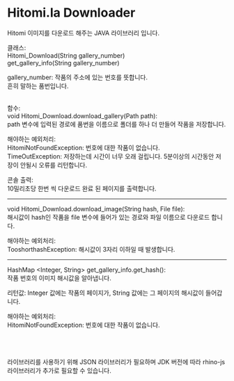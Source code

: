 # Hitomi.la Downloader

Hitomi 이미지를 다운로드 해주는 JAVA 라이브러리 입니다.

클래스:<br>
Hitomi_Download(String gallery_number)<br>
get_gallery_info(String gallery_number)<br>

gallery_number: 작품의 주소에 있는 번호를 뜻합니다.<br>
흔히 말하는 품번입니다.

<br>
함수:<br>
void Hitomi_Download.download_gallery(Path path):<br>
path 변수에 입력된 경로에 품번을 이름으로 폴더를 하나 더 만들어 작품을 저장합니다.<br>

해야하는 예외처리:<br>
HitomiNotFoundException: 번호에 대한 작품이 없습니다.<br>
TimeOutException: 저장하는데 시간이 너무 오래 걸립니다. 5분이상의 시간동안 저장이 안될시 오류를 리턴합니다.

콘솔 출력:<br>
10밀리초당 한번 씩 다운로드 완료 된 페이지를 출력합니다.


<hr>
void Hitomi_Download.download_image(String hash, File file):<br>
해시값이 hash인 작품을 file 변수에 들어가 있는 경로와 파일 이름으로 다운로드 합니다.

해야하는 예외처리:<br> 
TooshorthashException: 해시값이 3자리 이하일 때 발생합니다.


<hr>
HashMap &lt;Integer, String&gt; get_gallery_info.get_hash():<br>
작품 번호의 이미지 해시값을 알아냅니다.

리턴값: Integer 값에는 작품의 페이지가, String 값에는 그 페이지의 해시값이 들어갑니다.

해야하는 예외처리:<br>
HitomiNotFoundException: 번호에 대한 작품이 없습니다.



<br><br><br>
라이브러리를 사용하기 위해 JSON 라이브러리가 필요하며
JDK 버전에 따라 rhino-js 라이브러리가 추가로 필요할 수 있습니다.


